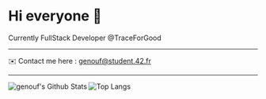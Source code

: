 # Hi everyone 👋

Currently FullStack Developer @TraceForGood

---
  
  :envelope: Contact me here : genouf@student.42.fr
  
  ---
  <img align="left" alt="genouf's Github Stats" src="https://github-readme-stats.vercel.app/api?username=genouf&count_private=true&show_icons=true&title_color=fff&icon_color=79ff97&text_color=9f9f9f&bg_color=151515&hide_border=true" />

![Top Langs](https://github-readme-stats.vercel.app/api/top-langs/?username=genouf&layout=compact&show_icons=true&title_color=fff&icon_color=79ff97&text_color=9f9f9f&bg_color=151515&hide_border=true)



<!--
42 BADGE
**genouf/genouf** is a ✨ _special_ ✨ repository because its `README.md` (this file) appears on your GitHub profile.

Here are some ideas to get you started:

- 🔭 I’m currently working on ...
- 🌱 I’m currently learning ...
- 👯 I’m looking to collaborate on ...
- 🤔 I’m looking for help with ...
- 💬 Ask me about ...
- 📫 How to reach me: ...
- 😄 Pronouns: ...
- ⚡ Fun fact: ...
-->
